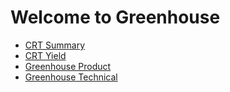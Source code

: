 # Welcome to Greenhouse

- [CRT Summary](./crt-summary.md)
- [CRT Yield](./crt-yield.md)
- [Greenhouse Product](./greenhouse-product.md)
- [Greenhouse Technical](./greenhouse-technical.md)
